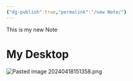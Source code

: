 ```yaml
---
{"dg-publish":true,"permalink":"/new Note/"}
---
```





This is my  new Note




# My Desktop


![Pasted image 20240418151358.png](/img/user/Pasted%20image%2020240418151358.png)


